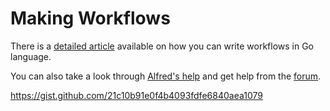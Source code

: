 
# Making Workflows

There is a [detailed article][1] available on how you can write workflows in Go language.

You can also take a look through [Alfred's help][2] and get help from the [forum][3].


https://gist.github.com/21c10b91e0f4b4093fdfe6840aea1079

[1]:	https://medium.com/@NikitaVoloboev/writing-alfred-workflows-in-go-2a44f62dc432
[2]:	https://www.alfredapp.com/help/
[3]:	https://www.alfredforum.com/